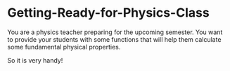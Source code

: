 # Getting-Ready-for-Physics-Class

You are a physics teacher preparing for the upcoming semester. You want to provide your students with some functions that will help them calculate some fundamental physical properties.

So it is very handy!

